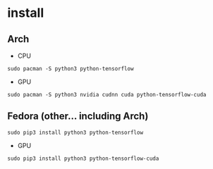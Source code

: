 # install

## Arch
- CPU
```shell
sudo pacman -S python3 python-tensorflow 
```
- GPU
```shell
sudo pacman -S python3 nvidia cudnn cuda python-tensorflow-cuda 
```

## Fedora (other... including Arch)
```shell
sudo pip3 install python3 python-tensorflow 
```
- GPU
```shell
sudo pip3 install python3 python-tensorflow-cuda 
```